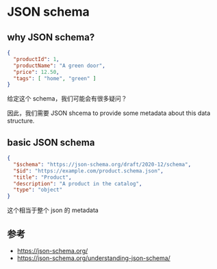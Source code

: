 # JSON schema

## why JSON schema?

```json
{
  "productId": 1,
  "productName": "A green door",
  "price": 12.50,
  "tags": [ "home", "green" ]
}
```

给定这个 schema，我们可能会有很多疑问？

因此，我们需要 JSON shcema to provide some metadata about this data structure.

## basic JSON schema

```json
{
  "$schema": "https://json-schema.org/draft/2020-12/schema",
  "$id": "https://example.com/product.schema.json",
  "title": "Product",
  "description": "A product in the catalog",
  "type": "object"
}
```

这个相当于整个 json 的 metadata

## 参考

- https://json-schema.org/
- https://json-schema.org/understanding-json-schema/
